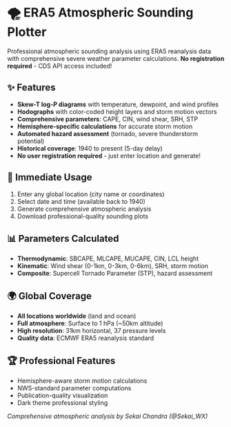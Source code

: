 # 🌪️ ERA5 Atmospheric Sounding Plotter

Professional atmospheric sounding analysis using ERA5 reanalysis data with comprehensive severe weather parameter calculations. **No registration required** - CDS API access included!

## ✨ Features
- **Skew-T log-P diagrams** with temperature, dewpoint, and wind profiles
- **Hodographs** with color-coded height layers and storm motion vectors
- **Comprehensive parameters**: CAPE, CIN, wind shear, SRH, STP
- **Hemisphere-specific calculations** for accurate storm motion
- **Automated hazard assessment** (tornado, severe thunderstorm potential)
- **Historical coverage**: 1940 to present (5-day delay)
- **No user registration required** - just enter location and generate!

## 🎯 Immediate Usage
1. Enter any global location (city name or coordinates)
2. Select date and time (available back to 1940)
3. Generate comprehensive atmospheric analysis
4. Download professional-quality sounding plots

## 📊 Parameters Calculated
- **Thermodynamic**: SBCAPE, MLCAPE, MUCAPE, CIN, LCL height
- **Kinematic**: Wind shear (0-1km, 0-3km, 0-6km), SRH, storm motion  
- **Composite**: Supercell Tornado Parameter (STP), hazard assessment

## 🌍 Global Coverage
- **All locations worldwide** (land and ocean)
- **Full atmosphere**: Surface to 1 hPa (~50km altitude)
- **High resolution**: 31km horizontal, 37 pressure levels
- **Quality data**: ECMWF ERA5 reanalysis standard

## 🏆 Professional Features
- Hemisphere-aware storm motion calculations
- NWS-standard parameter computations
- Publication-quality visualization
- Dark theme professional styling

*Comprehensive atmospheric analysis by Sekai Chandra (@Sekai_WX)*